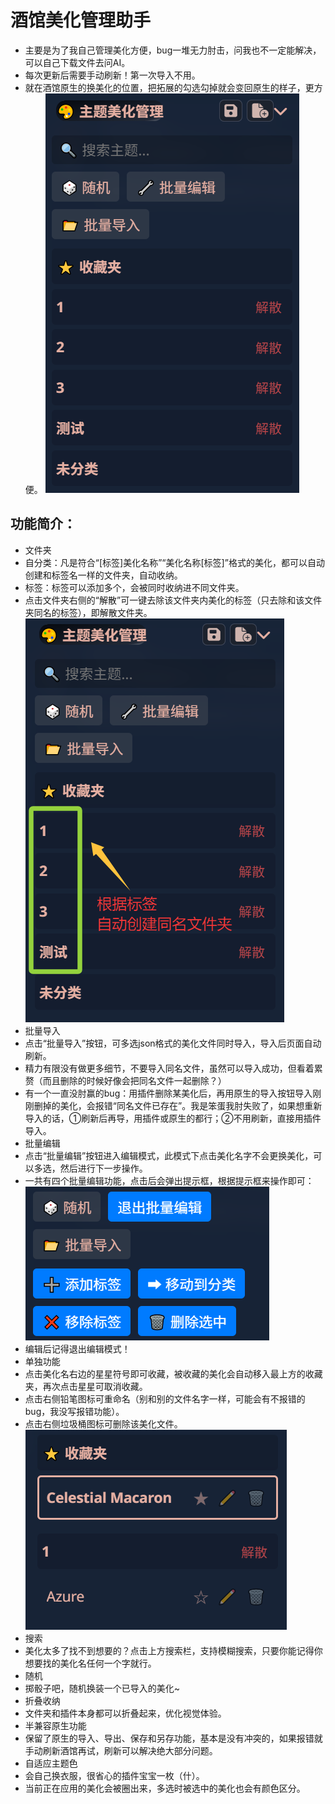 # 酒馆美化管理助手
- 主要是为了我自己管理美化方便，bug一堆无力肘击，问我也不一定能解决，可以自己下载文件去问AI。
- 每次更新后需要手动刷新！第一次导入不用。
- 就在酒馆原生的换美化的位置，把拓展的勾选勾掉就会变回原生的样子，更方便。
![一览](image1.png)
## 功能简介：
- 文件夹
 - 自分类：凡是符合“[标签]美化名称”“美化名称[标签]”格式的美化，都可以自动创建和标签名一样的文件夹，自动收纳。
 - 标签：标签可以添加多个，会被同时收纳进不同文件夹。
 - 点击文件夹右侧的“解散”可一键去除该文件夹内美化的标签（只去除和该文件夹同名的标签），即解散文件夹。
![图片说明](image2.png)
- 批量导入
 - 点击“批量导入”按钮，可多选json格式的美化文件同时导入，导入后页面自动刷新。
 - 精力有限没有做更多细节，不要导入同名文件，虽然可以导入成功，但看着累赘（而且删除的时候好像会把同名文件一起删除？）
 - 有一个一直没肘赢的bug：用插件删除某美化后，再用原生的导入按钮导入刚刚删掉的美化，会报错“同名文件已存在”。我是笨蛋我肘失败了，如果想重新导入的话，①刷新后再导，用插件或原生的都行；②不用刷新，直接用插件导入。
- 批量编辑
 - 点击“批量编辑”按钮进入编辑模式，此模式下点击美化名字不会更换美化，可以多选，然后进行下一步操作。
 - 一共有四个批量编辑功能，点击后会弹出提示框，根据提示框来操作即可：
![批量功能](image.png)
 - 编辑后记得退出编辑模式！
- 单独功能
 - 点击美化名右边的星星符号即可收藏，被收藏的美化会自动移入最上方的收藏夹，再次点击星星可取消收藏。
 - 点击右侧铅笔图标可重命名（别和别的文件名字一样，可能会有不报错的bug，我没写报错功能）。
 - 点击右侧垃圾桶图标可删除该美化文件。
![一览](image3.png)
- 搜索
 - 美化太多了找不到想要的？点击上方搜索栏，支持模糊搜索，只要你能记得你想要找的美化名任何一个字就行。
- 随机
 - 掷骰子吧，随机换装一个已导入的美化~
- 折叠收纳
 - 文件夹和插件本身都可以折叠起来，优化视觉体验。
- 半兼容原生功能
 - 保留了原生的导入、导出、保存和另存功能，基本是没有冲突的，如果报错就手动刷新酒馆再试，刷新可以解决绝大部分问题。
- 自适应主题色
 - 会自己换衣服，很省心的插件宝宝一枚（什）。
 - 当前正在应用的美化会被圈出来，多选时被选中的美化也会有颜色区分。
